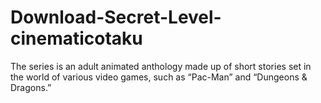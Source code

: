 # Download-Secret-Level-cinematicotaku
The series is an adult animated anthology made up of short stories set in the world of various video games, such as “Pac-Man” and “Dungeons &amp; Dragons.”  

